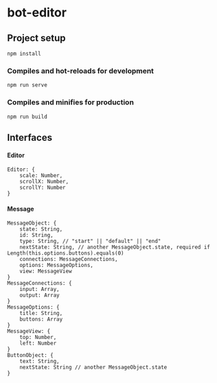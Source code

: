 # bot-editor

## Project setup
```
npm install
```

### Compiles and hot-reloads for development
```
npm run serve
```

### Compiles and minifies for production
```
npm run build
```


## Interfaces

#### Editor
```
Editor: {
    scale: Number,
    scrollX: Number,
    scrollY: Number
}
```

#### Message
```
MessageObject: {
    state: String,
    id: String,
    type: String, // "start" || "default" || "end"
    nextState: String, // another MessageObject.state, required if Length(this.options.buttons).equals(0)
    connections: MessageConnections,
    options: MessageOptions,
    view: MessageView
}
MessageConnections: {
    input: Array,
    output: Array
}
MessageOptions: {
    title: String,
    buttons: Array
}
MessageView: {
    top: Number,
    left: Number
}
ButtonObject: {
    text: String,
    nextState: String // another MessageObject.state
}
```